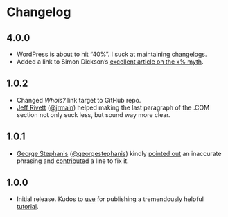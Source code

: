 # Changelog

## 4.0.0

* WordPress is about to hit “40%”. I suck at maintaining changelogs.
* Added a link to Simon Dickson’s [excellent article on the x% myth](https://simondickson.co.uk/2020/11/25/can-we-really-claim-that-40-of-all-websites-run-on-wordpress/).

## 1.0.2

* Changed _Whois?_ link target to GitHub repo.
* [Jeff Rivett](https://twitter.com/jrivett) ([@jrmain](https://github.com/jrmain)) helped making the last paragraph of the .COM section not only suck less, but sound way more clear.

## 1.0.1

* [George Stephanis](https://twitter.com/daljo628/) ([@georgestephanis](https://github.com/georgestephanis)) kindly [pointed out](https://twitter.com/daljo628/status/897544969560272896) an inaccurate phrasing and [contributed](https://twitter.com/daljo628/status/897546888265822209) a line to fix it.

## 1.0.0

* Initial release. Kudos to [uve](https://twitter.com/uveavanto) for publishing a tremendously helpful [tutorial](https://medium.com/samsung-internet-dev/a-beginners-guide-to-making-progressive-web-apps-beb56224948e).
